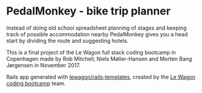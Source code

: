 # PedalMonkey - bike trip planner

Instead of doing old school spreadsheet planning of stages and keeping track of possible accommodation nearby PedalMonkey gives you a head start by dividing the route and suggesting hotels.

This is a final project of the Le Wagon full stack coding bootcamp in Copenhagen made by Rob Mitchell, Niels Møller-Hansen and Morten Bang Jørgensen in November 2017.

Rails app generated with [lewagon/rails-templates](https://github.com/lewagon/rails-templates), created by the [Le Wagon coding bootcamp](https://www.lewagon.com) team.
